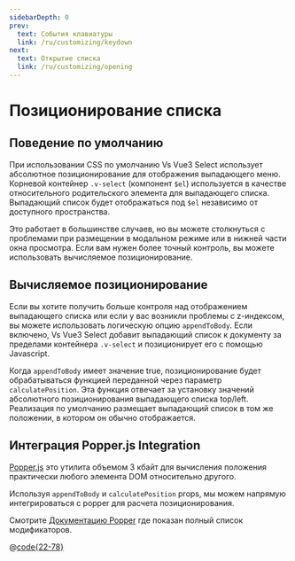 ```yaml
---
sidebarDepth: 0
prev:
  text: События клавиатуры
  link: /ru/customizing/keydown
next:
  text: Открытие списка
  link: /ru/customizing/opening
---
```


# Позиционирование списка

## Поведение по умолчанию

При использовании CSS по умолчанию Vs Vue3 Select использует абсолютное позиционирование для отображения выпадающего 
меню. Корневой контейнер `.v-select` (компонент `$el`) используется в качестве относительного родительского элемента 
для выпадающего списка. Выпадающий список будет отображаться под `$el` независимо от доступного пространства.

Это работает в большинстве случаев, но вы можете столкнуться с проблемами при размещении в модальном режиме или в нижней
части окна просмотра. Если вам нужен более точный контроль, вы можете использовать вычисляемое позиционирование.

## Вычисляемое позиционирование

Если вы хотите получить больше контроля над отображением выпадающего списка или если у вас возникли проблемы с z-индексом, вы можете использовать логическую опцию `appendToBody`. Если включено, Vs Vue3 Select добавит выпадающий список к документу за пределами контейнера `.v-select` и позиционирует его с помощью Javascript.

Когда `appendToBody` имеет значение true, позиционирование будет обрабатываться функцией переданной через параметр 
`calculatePosition`. Эта функция отвечает за установку значений абсолютного позиционирования выпадающего списка 
top/left. Реализация по умолчанию размещает выпадающий список в том же положении, в котором он обычно отображается.

## Интеграция Popper.js Integration

[Popper.js](https://popper.js.org/) это утилита объемом 3 кбайт для вычисления положения практически любого элемента DOM относительно другого.

Используя `appendToBody` и `calculatePosition` props, мы можем напрямую интегрироваться с popper для расчета 
позиционирования.

<PositionedWithPopper />

Смотрите [Документацию Popper](https://popper.js.org/docs/v2/modifiers/) где показан полный список модификаторов.

@[code{22-78}](../../../.vuepress/components/PositionedWithPopper.vue) 